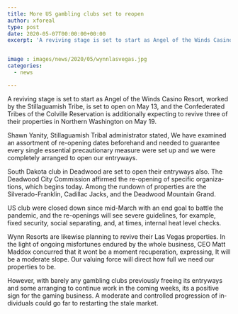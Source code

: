 ```yaml
---
title: More US gambling clubs set to reopen
author: xforeal 
type: post
date: 2020-05-07T00:00:00+00:00
excerpt: 'A reviving stage is set to start as Angel of the Winds Casino Resort, worked by the Stillaguamish Tribe, is set to open on May 13, and the Confederated Tribes of the Colville Reservation is additionally expecting to revive three of their properties in Northern Washington on May 19 '


image : images/news/2020/05/wynnlasvegas.jpg
categories:
  - news

---
```

<span lang="EN-US">A reviving stage is set to start as Angel of the Winds Casino Resort, worked by the Stillaguamish Tribe, is set to open on May 13, and the Confederated Tribes of the Colville Reservation is additionally expecting to revive three of their properties in Northern Washington on May 19. </span>

<span lang="EN-US">Shawn Yanity, Stillaguamish Tribal administrator stated, We have examined an assortment of re-opening dates beforehand and needed to guarantee every single essential precautionary measure were set up and we were completely arranged to open our entryways. </span>

<span lang="EN-US">South Dakota club in Deadwood are set to open their entryways also. The Deadwood City Commission affirmed the re-opening of specific organizations, which begins today. Among the rundown of properties are the Silverado-Franklin, Cadillac Jacks, and the Deadwood Mountain Grand. </span>

<span lang="EN-US">US club were closed down since mid-March with an end goal to battle the pandemic, and the re-openings will see severe guidelines, for example, fixed security, social separating, and, at times, internal heat level checks. </span>

<span lang="EN-US">Wynn Resorts are likewise planning to revive their Las Vegas properties. In the light of ongoing misfortunes endured by the whole business, CEO Matt Maddox concurred that it wont be a moment recuperation, expressing, It will be a moderate slope. Our valuing force will direct how full we need our properties to be. </span>

<span lang="EN-US">However, with barely any gambling clubs previously freeing its entryways and some arranging to continue work in the coming weeks, its a positive sign for the gaming business. A moderate and controlled progression of individuals could go far to restarting the stale market. </span>